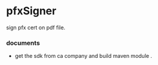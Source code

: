 # pfxSigner
sign pfx cert on pdf file.

### documents

* get the sdk from ca company and build maven module .
